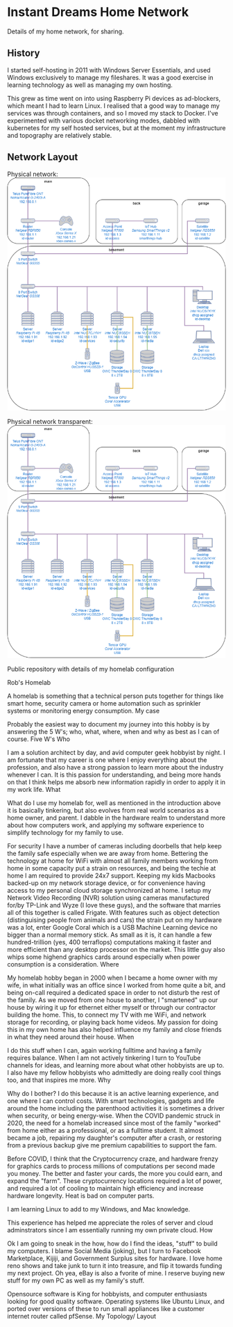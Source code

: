 # Instant Dreams Home Network

Details of my home network, for sharing.


## History

I started self-hosting in 2011 with Windows Server Essentials, and used Windows exclusively to manage my fileshares. It was a good exercise in learning technology as well as managing my own hosting.

This grew as time went on into using Raspberry Pi devices as ad-blockers, which meant I had to learn Linux. I realised that a good way to manage my services was through containers, and so I moved my stack to Docker. I've experimented with various docket networking modes, dabbled with kubernetes for my self hosted services, but at the moment my infrastructure and topography are relatively stable.

## Network Layout

Physical network:
![Network-Physical](assets/id-network-2023-Network-Physical.png)

Physical network transparent:
![Network-Physical](assets/id-network-2023-Network-Physical-transparent.png)




Public repository with details of my homelab configuration


Rob's Homelab

A homelab is something that a technical person puts together for things like smart home, security camera or home automation such as sprinkler systems or monitoring energy consumption.
My case

Probably the easiest way to document my journey into this hobby is by answering the 5 W's; who, what, where, when and why as best as I can of course.
Five W's
Who

I am a solution architect by day, and avid computer geek hobbyist by night. I am fortunate that my career is one where I enjoy everything about the profession, and also have a strong passion to learn more about the industry whenever I can. It is this passion for understanding, and being more hands on that I think helps me absorb new information rapidly in order to apply it in my work life.
What

What do I use my homelab for, well as mentioned in the introduction above it is basically tinkering, but also evolves from real world scenarios as a home owner, and parent. I dabble in the hardware realm to understand more about how computers work, and applying my software experience to simplify technology for my family to use.

For security I have a number of cameras including doorbells that help keep the family safe especially when we are away from home. Bettering the technology at home for WiFi with almost all family members working from home in some capacity put a strain on resources, and being the techie at home I am required to provide 24x7 support. Keeping my kids Macbooks backed-up on my network storage device, or for convenience having access to my personal cloud storage synchronized at home. I setup my Network Video Recording (NVR) solution using cameras manufactured for/by TP-Link and Wyze (I love these guys), and the software that marries all of this together is called Frigate. With features such as object detection (distinguising people from animals and cars) the strain put on my hardware was a lot, enter Google Coral which is a USB Machine Learning device no bigger than a normal memory stick. As small as it is, it can handle a few hundred-trillion (yes, 400 terraflops) computations making it faster and more efficient than any desktop processor on the market. This little guy also whips some highend graphics cards around especially when power consumption is a consideration.
Where

My homelab hobby began in 2000 when I became a home owner with my wife, in what initially was an office since I worked from home quite a bit, and being on-call required a dedicated space in order to not disturb the rest of the family. As we moved from one house to another, I "smartened" up our house by wiring it up for ethernet either myself or through our contractor building the home. This, to connect my TV with me WiFi, and network storage for recording, or playing back home videos. My passion for doing this in my own home has also helped influence my family and close friends in what they need around their house.
When

I do this stuff when I can, again working fulltime and having a family requires balance. When I am not actively tinkering I turn to YouTube channels for ideas, and learning more about what other hobbyists are up to. I also have my fellow hobbyists who admittedly are doing really cool things too, and that inspires me more.
Why

Why do I bother? I do this because it is an active learning experience, and one where I can control costs. With smart technologies, gadgets and life around the home including the parenthood activities it is sometimes a driver when security, or being energy-wise. When the COVID pandemic struck in 2020, the need for a homelab increased since most of the family "worked" from home either as a professional, or as a fulltime student. It almost became a job, repairing my daughter's computer after a crash, or restoring from a previous backup give me premium capabilities to support the fam.

Before COVID, I think that the Cryptocurrency craze, and hardware frenzy for graphics cards to process millions of computations per second made you money. The better and faster your cards, the more you could earn, and expand the "farm". These cryptocurrency locations required a lot of power, and required a lot of cooling to maintain high efficiency and increase hardware longevity. Heat is bad on computer parts.

I am learning Linux to add to my Windows, and Mac knowledge.

This experience has helped me appreciate the roles of server and cloud adminstrators since I am essentially running my own private cloud.
How

Ok I am going to sneak in the how, how do I find the ideas, "stuff" to build my computers. I blame Social Media (joking), but I turn to Facebook Marketplace, Kijiji, and Government Surplus sites for hardware. I love home reno shows and take junk to turn it into treasure, and flip it towards funding my next project. Oh yea, eBay is also a fvorite of mine. I reserve buying new stuff for my own PC as well as my family's stuff.

Opensource software is King for hobbyists, and computer enthusiasts looking for good quality software. Operating systems like Ubuntu Linux, and ported over versions of these to run small appliances like a customer internet router called pfSense.
My Topology/ Layout